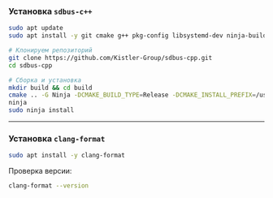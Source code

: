 ### Установка `sdbus-c++` 

```bash
sudo apt update
sudo apt install -y git cmake g++ pkg-config libsystemd-dev ninja-build

# Клонируем репозиторий
git clone https://github.com/Kistler-Group/sdbus-cpp.git
cd sdbus-cpp

# Сборка и установка
mkdir build && cd build
cmake .. -G Ninja -DCMAKE_BUILD_TYPE=Release -DCMAKE_INSTALL_PREFIX=/usr
ninja
sudo ninja install
````

---

### Установка `clang-format`

```bash
sudo apt install -y clang-format
```

Проверка версии:

```bash
clang-format --version
```